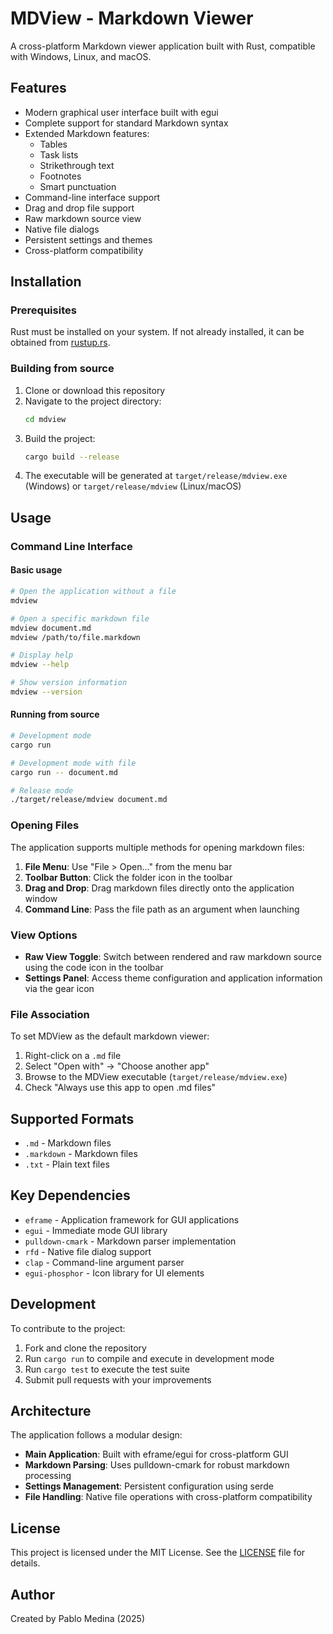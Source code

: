 # MDView - Markdown Viewer

A cross-platform Markdown viewer application built with Rust, compatible with Windows, Linux, and macOS.

## Features

- Modern graphical user interface built with egui
- Complete support for standard Markdown syntax
- Extended Markdown features:
  - Tables
  - Task lists
  - Strikethrough text
  - Footnotes
  - Smart punctuation
- Command-line interface support
- Drag and drop file support
- Raw markdown source view
- Native file dialogs
- Persistent settings and themes
- Cross-platform compatibility

## Installation

### Prerequisites

Rust must be installed on your system. If not already installed, it can be obtained from [rustup.rs](https://rustup.rs/).

### Building from source

1. Clone or download this repository
2. Navigate to the project directory:
   ```bash
   cd mdview
   ```
3. Build the project:
   ```bash
   cargo build --release
   ```
4. The executable will be generated at `target/release/mdview.exe` (Windows) or `target/release/mdview` (Linux/macOS)

## Usage

### Command Line Interface

#### Basic usage
```bash
# Open the application without a file
mdview

# Open a specific markdown file
mdview document.md
mdview /path/to/file.markdown

# Display help
mdview --help

# Show version information
mdview --version
```

#### Running from source
```bash
# Development mode
cargo run

# Development mode with file
cargo run -- document.md

# Release mode
./target/release/mdview document.md
```

### Opening Files

The application supports multiple methods for opening markdown files:

1. **File Menu**: Use "File > Open..." from the menu bar
2. **Toolbar Button**: Click the folder icon in the toolbar
3. **Drag and Drop**: Drag markdown files directly onto the application window
4. **Command Line**: Pass the file path as an argument when launching

### View Options

- **Raw View Toggle**: Switch between rendered and raw markdown source using the code icon in the toolbar
- **Settings Panel**: Access theme configuration and application information via the gear icon

### File Association

To set MDView as the default markdown viewer:

1. Right-click on a `.md` file
2. Select "Open with" → "Choose another app"
3. Browse to the MDView executable (`target/release/mdview.exe`)
4. Check "Always use this app to open .md files"

## Supported Formats

- `.md` - Markdown files
- `.markdown` - Markdown files
- `.txt` - Plain text files

## Key Dependencies

- `eframe` - Application framework for GUI applications
- `egui` - Immediate mode GUI library
- `pulldown-cmark` - Markdown parser implementation
- `rfd` - Native file dialog support
- `clap` - Command-line argument parser
- `egui-phosphor` - Icon library for UI elements

## Development

To contribute to the project:

1. Fork and clone the repository
2. Run `cargo run` to compile and execute in development mode
3. Run `cargo test` to execute the test suite
4. Submit pull requests with your improvements

## Architecture

The application follows a modular design:

- **Main Application**: Built with eframe/egui for cross-platform GUI
- **Markdown Parsing**: Uses pulldown-cmark for robust markdown processing
- **Settings Management**: Persistent configuration using serde
- **File Handling**: Native file operations with cross-platform compatibility

## License

This project is licensed under the MIT License. See the [LICENSE](LICENSE) file for details.

## Author

Created by Pablo Medina (2025)